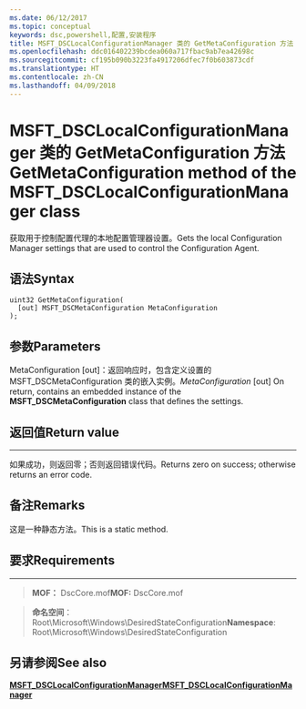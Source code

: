 ```yaml
---
ms.date: 06/12/2017
ms.topic: conceptual
keywords: dsc,powershell,配置,安装程序
title: MSFT_DSCLocalConfigurationManager 类的 GetMetaConfiguration 方法
ms.openlocfilehash: ddc016402239bcdea060a717fbac9ab7ea42698c
ms.sourcegitcommit: cf195b090b3223fa4917206dfec7f0b603873cdf
ms.translationtype: HT
ms.contentlocale: zh-CN
ms.lasthandoff: 04/09/2018
---
```

# <a name="getmetaconfiguration-method-of-the-msftdsclocalconfigurationmanager-class"></a><span data-ttu-id="0bedf-103">MSFT_DSCLocalConfigurationManager 类的 GetMetaConfiguration 方法</span><span class="sxs-lookup"><span data-stu-id="0bedf-103">GetMetaConfiguration method of the MSFT_DSCLocalConfigurationManager class</span></span>

<span data-ttu-id="0bedf-104">获取用于控制配置代理的本地配置管理器设置。</span><span class="sxs-lookup"><span data-stu-id="0bedf-104">Gets the local Configuration Manager settings that are used to control the Configuration Agent.</span></span>

<a name="syntax"></a><span data-ttu-id="0bedf-105">语法</span><span class="sxs-lookup"><span data-stu-id="0bedf-105">Syntax</span></span>
------

```mof
uint32 GetMetaConfiguration(
  [out] MSFT_DSCMetaConfiguration MetaConfiguration
);
```

<a name="parameters"></a><span data-ttu-id="0bedf-106">参数</span><span class="sxs-lookup"><span data-stu-id="0bedf-106">Parameters</span></span>
----------

<span data-ttu-id="0bedf-107">MetaConfiguration \[out\]：返回响应时，包含定义设置的 MSFT_DSCMetaConfiguration 类的嵌入实例。</span><span class="sxs-lookup"><span data-stu-id="0bedf-107">*MetaConfiguration* \[out\] On return, contains an embedded instance of the **MSFT_DSCMetaConfiguration** class that defines the settings.</span></span>

## <a name="return-value"></a><span data-ttu-id="0bedf-108">返回值</span><span class="sxs-lookup"><span data-stu-id="0bedf-108">Return value</span></span>
------------

<span data-ttu-id="0bedf-109">如果成功，则返回零；否则返回错误代码。</span><span class="sxs-lookup"><span data-stu-id="0bedf-109">Returns zero on success; otherwise returns an error code.</span></span>

## <a name="remarks"></a><span data-ttu-id="0bedf-110">备注</span><span class="sxs-lookup"><span data-stu-id="0bedf-110">Remarks</span></span>

<span data-ttu-id="0bedf-111">这是一种静态方法。</span><span class="sxs-lookup"><span data-stu-id="0bedf-111">This is a static method.</span></span>

## <a name="requirements"></a><span data-ttu-id="0bedf-112">要求</span><span class="sxs-lookup"><span data-stu-id="0bedf-112">Requirements</span></span>
------------
><span data-ttu-id="0bedf-113">**MOF：** DscCore.mof</span><span class="sxs-lookup"><span data-stu-id="0bedf-113">**MOF:** DscCore.mof</span></span>

><span data-ttu-id="0bedf-114">**命名空间**：Root\Microsoft\Windows\DesiredStateConfiguration</span><span class="sxs-lookup"><span data-stu-id="0bedf-114">**Namespace**: Root\Microsoft\Windows\DesiredStateConfiguration</span></span>


## <a name="see-also"></a><span data-ttu-id="0bedf-115">另请参阅</span><span class="sxs-lookup"><span data-stu-id="0bedf-115">See also</span></span>


[<span data-ttu-id="0bedf-116">**MSFT_DSCLocalConfigurationManager**</span><span class="sxs-lookup"><span data-stu-id="0bedf-116">**MSFT_DSCLocalConfigurationManager**</span></span>](msft-dsclocalconfigurationmanager.md)